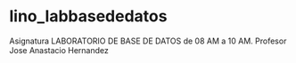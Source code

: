 # lino_labbasededatos
Asignatura LABORATORIO DE BASE DE DATOS de 08 AM a 10 AM. Profesor Jose Anastacio Hernandez

